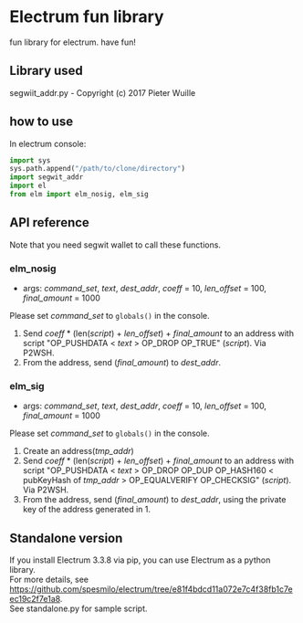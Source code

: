 # Electrum fun library

fun library for electrum. have fun!

## Library used

segwiit_addr.py - Copyright (c) 2017 Pieter Wuille

## how to use

In electrum console:

```python
import sys
sys.path.append("/path/to/clone/directory")
import segwit_addr
import el
from elm import elm_nosig, elm_sig
```

## API reference

Note that you need segwit wallet to call these functions.

### elm\_nosig

- args: *command_set*, *text*, *dest\_addr*, *coeff* = 10, *len_offset* = 100, *final_amount* = 1000

Please set *command_set* to `globals()` in the console.

1. Send *coeff* \* (len(*script*) + *len_offset*) + *final_amount* to an address with script "OP_PUSHDATA < *text* > OP_DROP OP_TRUE" (*script*). Via P2WSH.
2. From the address, send (*final_amount*) to *dest\_addr*.

### elm\_sig

- args: *command_set*, *text*, *dest\_addr*, *coeff* = 10, *len_offset* = 100, *final_amount* = 1000

Please set *command_set* to `globals()` in the console.

1. Create an address(*tmp\_addr*)
2. Send *coeff* \* (len(*script*) + *len_offset*) + *final_amount* to an address with script "OP_PUSHDATA < *text* > OP_DROP OP_DUP OP_HASH160 < pubKeyHash of *tmp\_addr* > OP_EQUALVERIFY OP_CHECKSIG" (*script*). Via P2WSH.
3. From the address, send (*final_amount*) to *dest\_addr*, using the private key of the address generated in 1.

## Standalone version

If you install Electrum 3.3.8 via pip, you can use Electrum as a python library.  
For more details, see <https://github.com/spesmilo/electrum/tree/e81f4bdcd11a072e7c4f38fb1c7eec19c2f7e1a8>.  
See standalone.py for sample script.
